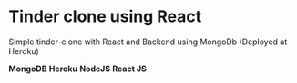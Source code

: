 # Tinder clone using React
Simple tinder-clone with React and Backend using MongoDb (Deployed at Heroku)

__MongoDB__
__Heroku__
__NodeJS__
__React JS__
